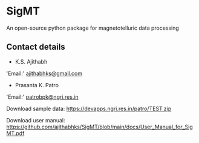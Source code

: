 # SigMT
An open-source python package for magnetotelluric data processing

## Contact details
* K.S. Ajithabh

'Email:' ajithabhks@gmail.com

* Prasanta K. Patro

'Email:' patrobpk@ngri.res.in

Download sample data: https://devapps.ngri.res.in/patro/TEST.zip

Download user manual: https://github.com/ajithabhks/SigMT/blob/main/docs/User_Manual_for_SigMT.pdf
